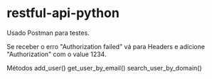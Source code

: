 # restful-api-python
Usado Postman para testes.

Se receber o erro "Authorization failed" vá para Headers e adicione "Authorization" com o value 1234.

Métodos
add_user()
get_user_by_email()
search_user_by_domain()
